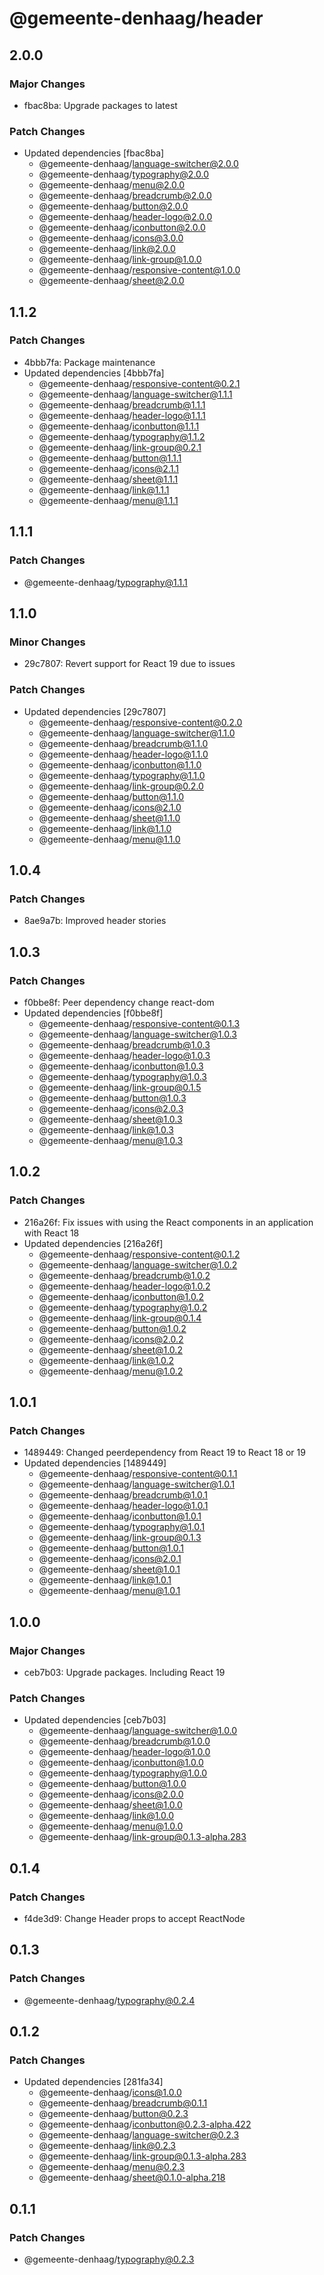 # @gemeente-denhaag/header

## 2.0.0

### Major Changes

- fbac8ba: Upgrade packages to latest

### Patch Changes

- Updated dependencies [fbac8ba]
  - @gemeente-denhaag/language-switcher@2.0.0
  - @gemeente-denhaag/typography@2.0.0
  - @gemeente-denhaag/menu@2.0.0
  - @gemeente-denhaag/breadcrumb@2.0.0
  - @gemeente-denhaag/button@2.0.0
  - @gemeente-denhaag/header-logo@2.0.0
  - @gemeente-denhaag/iconbutton@2.0.0
  - @gemeente-denhaag/icons@3.0.0
  - @gemeente-denhaag/link@2.0.0
  - @gemeente-denhaag/link-group@1.0.0
  - @gemeente-denhaag/responsive-content@1.0.0
  - @gemeente-denhaag/sheet@2.0.0

## 1.1.2

### Patch Changes

- 4bbb7fa: Package maintenance
- Updated dependencies [4bbb7fa]
  - @gemeente-denhaag/responsive-content@0.2.1
  - @gemeente-denhaag/language-switcher@1.1.1
  - @gemeente-denhaag/breadcrumb@1.1.1
  - @gemeente-denhaag/header-logo@1.1.1
  - @gemeente-denhaag/iconbutton@1.1.1
  - @gemeente-denhaag/typography@1.1.2
  - @gemeente-denhaag/link-group@0.2.1
  - @gemeente-denhaag/button@1.1.1
  - @gemeente-denhaag/icons@2.1.1
  - @gemeente-denhaag/sheet@1.1.1
  - @gemeente-denhaag/link@1.1.1
  - @gemeente-denhaag/menu@1.1.1

## 1.1.1

### Patch Changes

- @gemeente-denhaag/typography@1.1.1

## 1.1.0

### Minor Changes

- 29c7807: Revert support for React 19 due to issues

### Patch Changes

- Updated dependencies [29c7807]
  - @gemeente-denhaag/responsive-content@0.2.0
  - @gemeente-denhaag/language-switcher@1.1.0
  - @gemeente-denhaag/breadcrumb@1.1.0
  - @gemeente-denhaag/header-logo@1.1.0
  - @gemeente-denhaag/iconbutton@1.1.0
  - @gemeente-denhaag/typography@1.1.0
  - @gemeente-denhaag/link-group@0.2.0
  - @gemeente-denhaag/button@1.1.0
  - @gemeente-denhaag/icons@2.1.0
  - @gemeente-denhaag/sheet@1.1.0
  - @gemeente-denhaag/link@1.1.0
  - @gemeente-denhaag/menu@1.1.0

## 1.0.4

### Patch Changes

- 8ae9a7b: Improved header stories

## 1.0.3

### Patch Changes

- f0bbe8f: Peer dependency change react-dom
- Updated dependencies [f0bbe8f]
  - @gemeente-denhaag/responsive-content@0.1.3
  - @gemeente-denhaag/language-switcher@1.0.3
  - @gemeente-denhaag/breadcrumb@1.0.3
  - @gemeente-denhaag/header-logo@1.0.3
  - @gemeente-denhaag/iconbutton@1.0.3
  - @gemeente-denhaag/typography@1.0.3
  - @gemeente-denhaag/link-group@0.1.5
  - @gemeente-denhaag/button@1.0.3
  - @gemeente-denhaag/icons@2.0.3
  - @gemeente-denhaag/sheet@1.0.3
  - @gemeente-denhaag/link@1.0.3
  - @gemeente-denhaag/menu@1.0.3

## 1.0.2

### Patch Changes

- 216a26f: Fix issues with using the React components in an application with React 18
- Updated dependencies [216a26f]
  - @gemeente-denhaag/responsive-content@0.1.2
  - @gemeente-denhaag/language-switcher@1.0.2
  - @gemeente-denhaag/breadcrumb@1.0.2
  - @gemeente-denhaag/header-logo@1.0.2
  - @gemeente-denhaag/iconbutton@1.0.2
  - @gemeente-denhaag/typography@1.0.2
  - @gemeente-denhaag/link-group@0.1.4
  - @gemeente-denhaag/button@1.0.2
  - @gemeente-denhaag/icons@2.0.2
  - @gemeente-denhaag/sheet@1.0.2
  - @gemeente-denhaag/link@1.0.2
  - @gemeente-denhaag/menu@1.0.2

## 1.0.1

### Patch Changes

- 1489449: Changed peerdependency from React 19 to React 18 or 19
- Updated dependencies [1489449]
  - @gemeente-denhaag/responsive-content@0.1.1
  - @gemeente-denhaag/language-switcher@1.0.1
  - @gemeente-denhaag/breadcrumb@1.0.1
  - @gemeente-denhaag/header-logo@1.0.1
  - @gemeente-denhaag/iconbutton@1.0.1
  - @gemeente-denhaag/typography@1.0.1
  - @gemeente-denhaag/link-group@0.1.3
  - @gemeente-denhaag/button@1.0.1
  - @gemeente-denhaag/icons@2.0.1
  - @gemeente-denhaag/sheet@1.0.1
  - @gemeente-denhaag/link@1.0.1
  - @gemeente-denhaag/menu@1.0.1

## 1.0.0

### Major Changes

- ceb7b03: Upgrade packages. Including React 19

### Patch Changes

- Updated dependencies [ceb7b03]
  - @gemeente-denhaag/language-switcher@1.0.0
  - @gemeente-denhaag/breadcrumb@1.0.0
  - @gemeente-denhaag/header-logo@1.0.0
  - @gemeente-denhaag/iconbutton@1.0.0
  - @gemeente-denhaag/typography@1.0.0
  - @gemeente-denhaag/button@1.0.0
  - @gemeente-denhaag/icons@2.0.0
  - @gemeente-denhaag/sheet@1.0.0
  - @gemeente-denhaag/link@1.0.0
  - @gemeente-denhaag/menu@1.0.0
  - @gemeente-denhaag/link-group@0.1.3-alpha.283

## 0.1.4

### Patch Changes

- f4de3d9: Change Header props to accept ReactNode

## 0.1.3

### Patch Changes

- @gemeente-denhaag/typography@0.2.4

## 0.1.2

### Patch Changes

- Updated dependencies [281fa34]
  - @gemeente-denhaag/icons@1.0.0
  - @gemeente-denhaag/breadcrumb@0.1.1
  - @gemeente-denhaag/button@0.2.3
  - @gemeente-denhaag/iconbutton@0.2.3-alpha.422
  - @gemeente-denhaag/language-switcher@0.2.3
  - @gemeente-denhaag/link@0.2.3
  - @gemeente-denhaag/link-group@0.1.3-alpha.283
  - @gemeente-denhaag/menu@0.2.3
  - @gemeente-denhaag/sheet@0.1.0-alpha.218

## 0.1.1

### Patch Changes

- @gemeente-denhaag/typography@0.2.3
